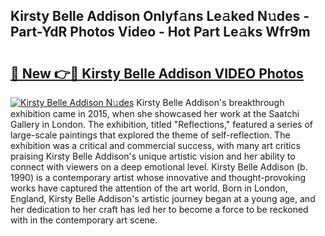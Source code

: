 ## Kirsty Belle Addison Onlyf𝚊ns Le𝚊ked N𝚞des - Part-YdR Photos Video - Hot Part Le𝚊ks Wfr9m

# <h2><a href="http://ab43002.deff.icu/?id=Kirsty+Belle+Addison">🔗 New 👉🔴 Kirsty Belle Addison VIDEO Photos</a></h2>

[![Kirsty Belle Addison N𝚞des](https://i.imgur.com/rIISA9y.gif)](http://ab43002.deff.icu/?id=Kirsty+Belle+Addison)
Kirsty Belle Addison's breakthrough exhibition came in 2015, when she showcased her work at the Saatchi Gallery in London. The exhibition, titled "Reflections," featured a series of large-scale paintings that explored the theme of self-reflection. The exhibition was a critical and commercial success, with many art critics praising Kirsty Belle Addison's unique artistic vision and her ability to connect with viewers on a deep emotional level. Kirsty Belle Addison (b. 1990) is a contemporary artist whose innovative and thought-provoking works have captured the attention of the art world. Born in London, England, Kirsty Belle Addison's artistic journey began at a young age, and her dedication to her craft has led her to become a force to be reckoned with in the contemporary art scene.

